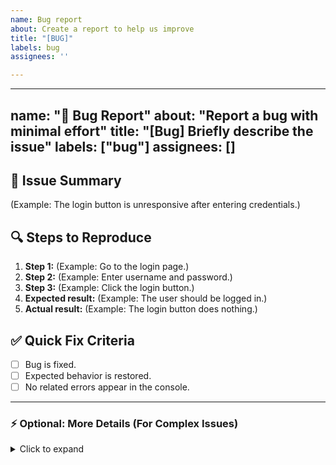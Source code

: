 ```yaml
---
name: Bug report
about: Create a report to help us improve
title: "[BUG]"
labels: bug
assignees: ''

---
```


---
name: "🐛 Bug Report"
about: "Report a bug with minimal effort"
title: "[Bug] Briefly describe the issue"
labels: ["bug"]
assignees: []
---

## 🐛 Issue Summary
<!-- Briefly describe the problem in 1-2 sentences. -->
(Example: The login button is unresponsive after entering credentials.)

## 🔍 Steps to Reproduce
1. **Step 1:** (Example: Go to the login page.)
2. **Step 2:** (Example: Enter username and password.)
3. **Step 3:** (Example: Click the login button.)
4. **Expected result:** (Example: The user should be logged in.)
5. **Actual result:** (Example: The login button does nothing.)

## ✅ Quick Fix Criteria
<!-- Mark as completed when resolved. -->
- [ ] Bug is fixed.
- [ ] Expected behavior is restored.
- [ ] No related errors appear in the console.

---

### ⚡ Optional: More Details (For Complex Issues)
<details>
<summary>Click to expand</summary>

### 🖥️ Environment
<!-- System details where the bug occurred. -->
- **OS:** (Example: Windows 11 / macOS Monterey)
- **Browser/Version:** (Example: Chrome v123 / Firefox v99)
- **Device:** (Example: Desktop / Mobile)
- **Project Version:** (Example: v1.2.3)

### 📸 Screenshots / Logs
<!-- Attach relevant images, logs, or error messages. -->
- *(Attach screenshot or error log if applicable.)*

### 📝 Additional Context
<!-- Any other useful information. -->
- *(Example: Related issues, possible causes, suggestions.)*

</details>

